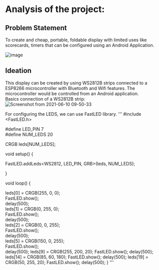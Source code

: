 # Analysis of the project:
## Problem Statement
To create and cheap, portable, foldable display with limited uses like scorecards, timers that can be configured using an Android Application.

![image](https://user-images.githubusercontent.com/84671311/121397933-71585080-c972-11eb-8b35-146960d79330.png)

## Ideation
This display can be created by using WS2812B strips connected to a ESP8266 microcontroller with Bluetooth and Wifi features. The microcontroller would be controlled from an Android application.  
Basics connection of a WS2812B strip:  
![Screenshot from 2021-06-10 09-50-33](https://user-images.githubusercontent.com/84671311/121464487-93cd8680-c9d1-11eb-843f-916e832d2361.png)

For configuring the LEDS, we can use FastLED library.
'''
#include <FastLED.h>  

#define LED_PIN     7  
#define NUM_LEDS    20  

CRGB leds[NUM_LEDS];  

void setup() {  

  FastLED.addLeds<WS2812, LED_PIN, GRB>(leds, NUM_LEDS);  
  
}  

void loop() {  
  
  leds[0] = CRGB(255, 0, 0);  
  FastLED.show();  
  delay(500);    
  leds[1] = CRGB(0, 255, 0);  
  FastLED.show();  
  delay(500);  
  leds[2] = CRGB(0, 0, 255);  
  FastLED.show();  
  delay(500);  
  leds[5] = CRGB(150, 0, 255);  
  FastLED.show();  
  delay(500);
  leds[9] = CRGB(255, 200, 20);
  FastLED.show();
  delay(500);
  leds[14] = CRGB(85, 60, 180);
  FastLED.show();
  delay(500);
  leds[19] = CRGB(50, 255, 20);
  FastLED.show();
  delay(500);
}
'''

 
